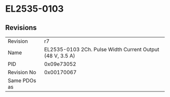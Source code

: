 # EL2535-0103

## Revisions
<table>
<tr>
<td>Revision</td>
<td>r7</td>
</tr>
<tr>
<td>Name</td>
<td>EL2535-0103 2Ch. Pulse Width Current Output (48 V, 3.5 A)</td>
</tr>
<tr>
<td>PID</td>
<td>0x09e73052</td>
</tr>
<tr>
<td>Revision No</td>
<td>0x00170067</td>
</tr>
<tr>
<td>Same PDOs as</td>
<td></td>
</tr>
</table>
